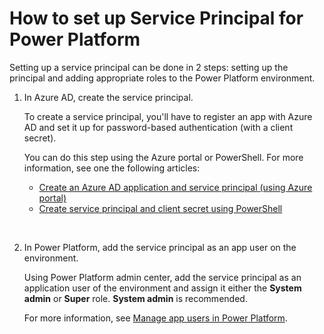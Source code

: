 # How to set up Service Principal for Power Platform

Setting up a service principal can be done in 2 steps: setting up the principal and adding appropriate roles to the Power Platform environment.

1. In Azure AD, create the service principal.

   To create a service principal, you'll have to register an app with Azure AD and set it up for password-based authentication (with a client secret).

   You can do this step using the Azure portal or PowerShell. For more information, see one the following articles:

   - [Create an Azure AD application and service principal \(using Azure portal\)](https://learn.microsoft.com/en-us/azure/active-directory/develop/howto-create-service-principal-portal)
   - [Create service principal and client secret using PowerShell](https://learn.microsoft.com/en-us/power-platform/alm/devops-build-tools#create-service-principal-and-client-secret-using-powershell)

<br>

2. In Power Platform, add the service principal as an app user on the environment.

   Using Power Platform admin center, add the service principal as an application user of the environment and assign it either the **System admin** or **Super** role. **System admin** is recommended.  

   For more information, see [Manage app users in Power Platform](https://learn.microsoft.com/en-us/power-platform/admin/manage-application-users).

